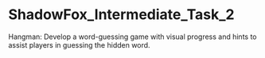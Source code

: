 # ShadowFox_Intermediate_Task_2
Hangman: Develop a word-guessing game with visual progress and hints to assist players in guessing the hidden word.
